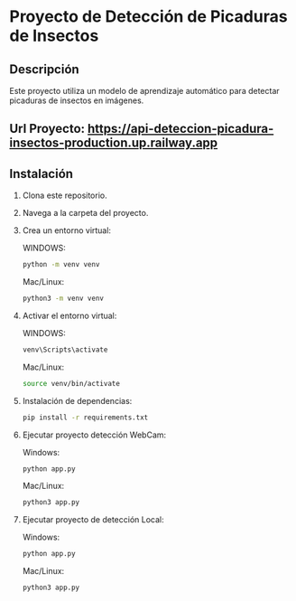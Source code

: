 # Proyecto de Detección de Picaduras de Insectos

## Descripción

Este proyecto utiliza un modelo de aprendizaje automático para detectar picaduras de insectos en imágenes.

## Url Proyecto: https://api-deteccion-picadura-insectos-production.up.railway.app

## Instalación

1. Clona este repositorio.
2. Navega a la carpeta del proyecto.
3. Crea un entorno virtual:
   
   WINDOWS:
    ```bash
   python -m venv venv
   ```

   Mac/Linux:
    ```bash
    python3 -m venv venv
    ```

4. Activar el entorno virtual:
    
    WINDOWS:
    ```bash
    venv\Scripts\activate
    ```

    Mac/Linux:
    ```bash
    source venv/bin/activate
    ```

5. Instalación de dependencias:

    ```bash
    pip install -r requirements.txt
    ```

6. Ejecutar proyecto detección WebCam:

    Windows:
    ```bash
    python app.py
    ```

    Mac/Linux:
    ```bash
    python3 app.py
    ```

7. Ejecutar proyecto de detección Local: 

    Windows:
    ```bash
    python app.py
    ```

    Mac/Linux:
    
    ```bash
    python3 app.py
    ```








